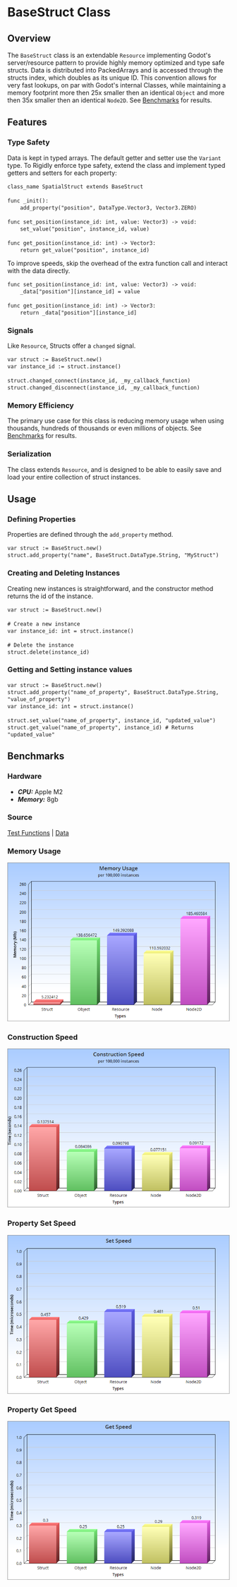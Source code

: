 # BaseStruct Class

## Overview

The `BaseStruct` class is an extendable `Resource` implementing Godot's server/resource pattern to provide highly memory optimized and type safe structs. Data is distributed into <Type>PackedArrays and is accessed through the structs index, which doubles as its unique ID. This convention allows for very fast lookups, on par with Godot's internal Classes, while maintaining a memory footprint more then 25x smaller then an identical `Object` and more then 35x smaller then an identical `Node2D`. See [Benchmarks](#benchmarks) for results.

## Features

### Type Safety
Data is kept in typed arrays. The default getter and setter use the `Variant` type. To Rigidly enforce type safety, extend the class and implement typed getters and setters for each property:
```
class_name SpatialStruct extends BaseStruct

func _init():
    add_property("position", DataType.Vector3, Vector3.ZERO)

func set_position(instance_id: int, value: Vector3) -> void:
    set_value("position", instance_id, value)

func get_position(instance_id: int) -> Vector3:
    return get_value("position", instance_id)
```

To improve speeds, skip the overhead of the extra function call and interact with the data directly.
```
func set_position(instance_id: int, value: Vector3) -> void:
    _data["position"][instance_id] = value

func get_position(instance_id: int) -> Vector3:
    return _data["position"][instance_id]
```

### Signals
Like `Resource`, Structs offer a `changed` signal.
```
var struct := BaseStruct.new()
var instance_id := struct.instance()

struct.changed_connect(instance_id, _my_callback_function)
struct.changed_disconnect(instance_id, _my_callback_function)
```

### Memory Efficiency
The primary use case for this class is reducing memory usage when using thousands, hundreds of thousands or even millions of objects. See [Benchmarks](#benchmarks) for results.

### Serialization
The class extends `Resource`, and is designed to be able to easily save and load your entire collection of struct instances.

## Usage

### Defining Properties
Properties are defined through the `add_property` method.
```
var struct := BaseStruct.new()
struct.add_property("name", BaseStruct.DataType.String, "MyStruct")
```

### Creating and Deleting Instances
Creating new instances is straightforward, and the constructor method returns the id of the instance.
```
var struct := BaseStruct.new()

# Create a new instance
var instance_id: int = struct.instance()

# Delete the instance
struct.delete(instance_id)
```

### Getting and Setting instance values
```
var struct := BaseStruct.new()
struct.add_property("name_of_property", BaseStruct.DataType.String, "value_of_property")
var instance_id: int = struct.instance()

struct.set_value("name_of_property", instance_id, "updated_value")
struct.get_value("name_of_property", instance_id) # Returns "updated_value"
```

## Benchmarks

### Hardware
- ***CPU:*** Apple M2
- ***Memory:*** 8gb

### Source
[Test Functions](test.gd) | [Data](benchmarks.txt)

### Memory Usage
![Memory Usage per 100k instances](Memory100k.png)

### Construction Speed
![Construction Speed per 100k instances](Construction100k.png)

### Property Set Speed
![Property Set Speed](SetSpeed.png)

### Property Get Speed
![Property Get Speed](GetSpeed.png)
